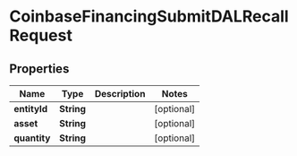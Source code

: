 
# CoinbaseFinancingSubmitDALRecallRequest

## Properties
Name | Type | Description | Notes
------------ | ------------- | ------------- | -------------
**entityId** | **String** |  |  [optional]
**asset** | **String** |  |  [optional]
**quantity** | **String** |  |  [optional]



